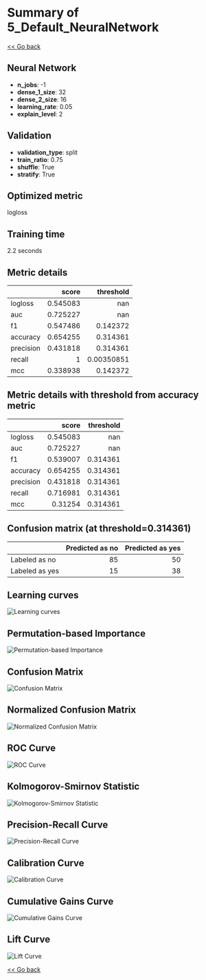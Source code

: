 # Summary of 5_Default_NeuralNetwork

[<< Go back](../README.md)


## Neural Network
- **n_jobs**: -1
- **dense_1_size**: 32
- **dense_2_size**: 16
- **learning_rate**: 0.05
- **explain_level**: 2

## Validation
 - **validation_type**: split
 - **train_ratio**: 0.75
 - **shuffle**: True
 - **stratify**: True

## Optimized metric
logloss

## Training time

2.2 seconds

## Metric details
|           |    score |    threshold |
|:----------|---------:|-------------:|
| logloss   | 0.545083 | nan          |
| auc       | 0.725227 | nan          |
| f1        | 0.547486 |   0.142372   |
| accuracy  | 0.654255 |   0.314361   |
| precision | 0.431818 |   0.314361   |
| recall    | 1        |   0.00350851 |
| mcc       | 0.338938 |   0.142372   |


## Metric details with threshold from accuracy metric
|           |    score |   threshold |
|:----------|---------:|------------:|
| logloss   | 0.545083 |  nan        |
| auc       | 0.725227 |  nan        |
| f1        | 0.539007 |    0.314361 |
| accuracy  | 0.654255 |    0.314361 |
| precision | 0.431818 |    0.314361 |
| recall    | 0.716981 |    0.314361 |
| mcc       | 0.31254  |    0.314361 |


## Confusion matrix (at threshold=0.314361)
|                |   Predicted as no |   Predicted as yes |
|:---------------|------------------:|-------------------:|
| Labeled as no  |                85 |                 50 |
| Labeled as yes |                15 |                 38 |

## Learning curves
![Learning curves](learning_curves.png)

## Permutation-based Importance
![Permutation-based Importance](permutation_importance.png)
## Confusion Matrix

![Confusion Matrix](confusion_matrix.png)


## Normalized Confusion Matrix

![Normalized Confusion Matrix](confusion_matrix_normalized.png)


## ROC Curve

![ROC Curve](roc_curve.png)


## Kolmogorov-Smirnov Statistic

![Kolmogorov-Smirnov Statistic](ks_statistic.png)


## Precision-Recall Curve

![Precision-Recall Curve](precision_recall_curve.png)


## Calibration Curve

![Calibration Curve](calibration_curve_curve.png)


## Cumulative Gains Curve

![Cumulative Gains Curve](cumulative_gains_curve.png)


## Lift Curve

![Lift Curve](lift_curve.png)



[<< Go back](../README.md)
